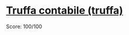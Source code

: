 # [Truffa contabile (truffa)](https://training.olinfo.it/#/task/ois_truffa/statement)
Score: 100/100
